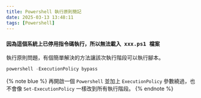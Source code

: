 ```yaml
---
title: Powershell 執行原則簡記
date: 2025-03-13 13:48:11
tags: [Powershell]
---
```


### `因為這個系統上已停用指令碼執行，所以無法載入 xxx.ps1 檔案`

執行原則問題，有個簡單解決的方法讓該次執行階段可以執行腳本。

```Powershell
powershell -ExecutionPolicy bypass
```

{% note blue %}
再開啟一個 `Powershell` 並加上 `ExecutionPolicy` 參數繞過，也不會像 `Set-ExecutionPolicy` 一樣改到所有執行階段。
{% endnote %}

